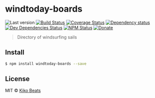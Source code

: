 # windtoday-boards

![Last version](https://img.shields.io/github/tag/windtoday/windtoday-boards.svg?style=flat-square)
[![Build Status](https://img.shields.io/travis/windtoday/windtoday-boards/master.svg?style=flat-square)](https://travis-ci.org/windtoday/windtoday-boards)
[![Coverage Status](https://img.shields.io/coveralls/windtoday/windtoday-boards.svg?style=flat-square)](https://coveralls.io/github/windtoday/windtoday-boards)
[![Dependency status](https://img.shields.io/david/windtoday/windtoday-boards.svg?style=flat-square)](https://david-dm.org/windtoday/windtoday-boards)
[![Dev Dependencies Status](https://img.shields.io/david/dev/windtoday/windtoday-boards.svg?style=flat-square)](https://david-dm.org/windtoday/windtoday-boards#info=devDependencies)
[![NPM Status](https://img.shields.io/npm/dm/windtoday-boards.svg?style=flat-square)](https://www.npmjs.org/package/windtoday-boards)
[![Donate](https://img.shields.io/badge/donate-paypal-blue.svg?style=flat-square)](https://paypal.me/Kikobeats)

> Directory of windsurfing sails

## Install

```bash
$ npm install windtoday-boards --save
```

## License

MIT © [Kiko Beats](https://github.com/Kikobeats)
